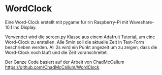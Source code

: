 WordClock
=========

Eine  Word-Clock erstellt mit pygame für rin Raspberry-Pi mit Waveshare-10.1 inc Display.

Verwendet wird die screen.py Klasse aus einem Adafruit Tutorial, um eine Word-Clock zu erstellen. Alle 5min soll die aktuelle Zeit in Text-Form beschrieben werden. All 3s wird ein Punkt angezeit um zu zeigen, dass die Word-Clock noch läuft und die Zeit voranschreitet.

Der Ganze Code basiert auf der Arbeit von ChadMcCallum https://github.com/ChadMcCallum/WordClock
